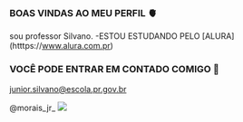 ### BOAS VINDAS AO MEU PERFIL 🫀

sou professor Silvano. 
-ESTOU ESTUDANDO PELO [ALURA] (htttps://www.alura.com.pr) 

### VOCÊ PODE ENTRAR EM CONTADO COMIGO 📧

junior.silvano@escola.pr.gov.br

@morais_jr_
![](https://media.tenor.com/0R-D8XWY28AAAAAC/love-you.gif
)

